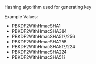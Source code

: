 Hashing algorithm used for generating key 

Example Values:

- PBKDF2WithHmacSHA1
- PBKDF2WithHmacSHA384
- PBKDF2WithHmacSHA512/256
- PBKDF2WithHmacSHA256
- PBKDF2WithHmacSHA512/224
- PBKDF2WithHmacSHA224
- PBKDF2WithHmacSHA512
